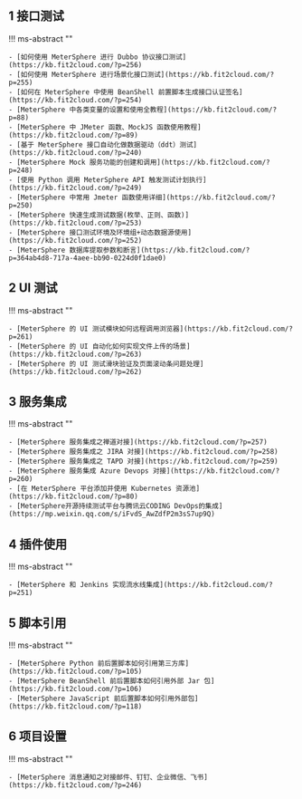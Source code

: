 ## 1 接口测试
!!! ms-abstract ""

    - [如何使用 MeterSphere 进行 Dubbo 协议接口测试](https://kb.fit2cloud.com/?p=256)
    - [如何使用 MeterSphere 进行场景化接口测试](https://kb.fit2cloud.com/?p=255)
    - [如何在 MeterSphere 中使用 BeanShell 前置脚本生成接口认证签名](https://kb.fit2cloud.com/?p=254)
    - [MeterSphere 中各类变量的设置和使用全教程](https://kb.fit2cloud.com/?p=88)
    - [MeterSphere 中 JMeter 函数、MockJS 函数使用教程](https://kb.fit2cloud.com/?p=89)
    - [基于 MeterSphere 接口自动化做数据驱动（ddt）测试](https://kb.fit2cloud.com/?p=240)
    - [MeterSphere Mock 服务功能的创建和调用](https://kb.fit2cloud.com/?p=248)
    - [使用 Python 调用 MeterSphere API 触发测试计划执行](https://kb.fit2cloud.com/?p=249)
    - [MeterSphere 中常用 Jmeter 函数使用详细](https://kb.fit2cloud.com/?p=250)
    - [MeterSphere 快速生成测试数据(枚举、正则、函数)](https://kb.fit2cloud.com/?p=253)
    - [MeterSphere 接口测试环境及环境组+动态数据源使用](https://kb.fit2cloud.com/?p=252)
    - [MeterSphere 数据库提取参数和断言](https://kb.fit2cloud.com/?p=364ab4d8-717a-4aee-bb90-0224d0f1dae0)

## 2 UI 测试
!!! ms-abstract ""

    - [MeterSphere 的 UI 测试模块如何远程调用浏览器](https://kb.fit2cloud.com/?p=261)
    - [MeterSphere 的 UI 自动化如何实现文件上传的场景](https://kb.fit2cloud.com/?p=263)
    - [MeterSphere 的 UI 测试滑块验证及页面滚动条问题处理](https://kb.fit2cloud.com/?p=262)

## 3 服务集成
!!! ms-abstract ""

    - [MeterSphere 服务集成之禅道对接](https://kb.fit2cloud.com/?p=257)
    - [MeterSphere 服务集成之 JIRA 对接](https://kb.fit2cloud.com/?p=258)
    - [MeterSphere 服务集成之 TAPD 对接](https://kb.fit2cloud.com/?p=259)
    - [MeterSphere 服务集成 Azure Devops 对接](https://kb.fit2cloud.com/?p=260)
    - [在 MeterSphere 平台添加并使用 Kubernetes 资源池](https://kb.fit2cloud.com/?p=80)
    - [MeterSphere开源持续测试平台与腾讯云CODING DevOps的集成](https://mp.weixin.qq.com/s/iFvdS_AwZdfP2m3sS7up9Q)

## 4 插件使用
!!! ms-abstract ""

    - [MeterSphere 和 Jenkins 实现流水线集成](https://kb.fit2cloud.com/?p=251)

## 5 脚本引用
!!! ms-abstract ""

    - [MeterSphere Python 前后置脚本如何引用第三方库](https://kb.fit2cloud.com/?p=105)
    - [MeterSphere BeanShell 前后置脚本如何引用外部 Jar 包](https://kb.fit2cloud.com/?p=106)
    - [MeterSphere JavaScript 前后置脚本如何引用外部包](https://kb.fit2cloud.com/?p=118)

## 6 项目设置
!!! ms-abstract ""

    - [MeterSphere 消息通知之对接邮件、钉钉、企业微信、飞书](https://kb.fit2cloud.com/?p=246)


